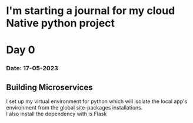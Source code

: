 <h1><b>I'm starting a journal for my cloud Native python project</b></h1>

<h1> Day 0 </h1> <h3>Date: 17-05-2023</h3>
<h2>Building Microservices</h2>
<p>I set up my virtual environment for python which will isolate the local app's environment from the global site-packages installations.<br> I also install the dependency with is Flask</p>
